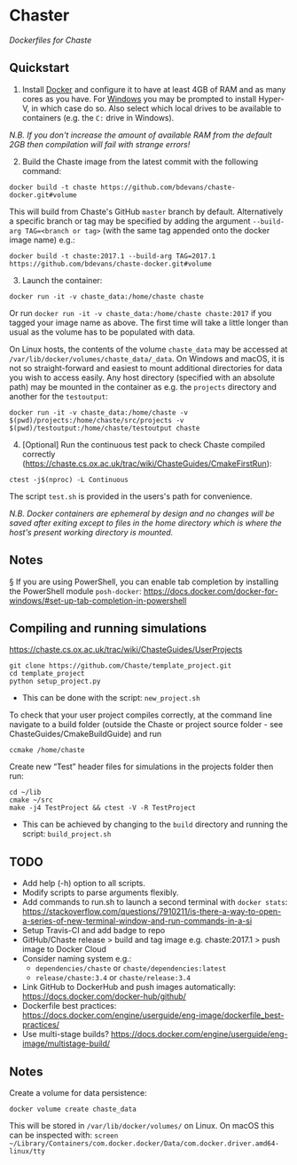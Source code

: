 Chaster
=======

*Dockerfiles for Chaste*

Quickstart
----------


1. Install [Docker](https://www.docker.com) and configure it to have at least 4GB of RAM and as many cores as you have. For [Windows](https://docs.docker.com/docker-for-windows/install/#download-docker-for-windows) you may be prompted to install Hyper-V, in which case do so. Also select which local drives to be available to containers (e.g. the `C:` drive in Windows).

*N.B. If you don't increase the amount of available RAM from the default 2GB then compilation will fail with strange errors!*

2. Build the Chaste image from the latest commit with the following command:
```
docker build -t chaste https://github.com/bdevans/chaste-docker.git#volume
```
This will build from Chaste's GitHub `master` branch by default.
Alternatively a specific branch or tag may be specified by adding the argument `--build-arg TAG=<branch or tag>` (with the same tag appended onto the docker image name) e.g.:
```
docker build -t chaste:2017.1 --build-arg TAG=2017.1 https://github.com/bdevans/chaste-docker.git#volume
```

3. Launch the container:
```
docker run -it -v chaste_data:/home/chaste chaste
```
Or run `docker run -it -v chaste_data:/home/chaste chaste:2017` if you tagged your image name as above.
The first time will take a little longer than usual as the volume has to be populated with data.

On Linux hosts, the contents of the volume `chaste_data` may be accessed at `/var/lib/docker/volumes/chaste_data/_data`. On Windows and macOS, it is not so straight-forward and easiest to mount additional directories for data you wish to access easily.
Any host directory (specified with an absolute path) may be mounted in the container as e.g. the `projects` directory and another for the `testoutput`:
```
docker run -it -v chaste_data:/home/chaste -v $(pwd)/projects:/home/chaste/src/projects -v $(pwd)/testoutput:/home/chaste/testoutput chaste
```

4. [Optional] Run the continuous test pack to check Chaste compiled correctly (https://chaste.cs.ox.ac.uk/trac/wiki/ChasteGuides/CmakeFirstRun):
```
ctest -j$(nproc) -L Continuous
```
The script `test.sh` is provided in the users's path for convenience.

*N.B. Docker containers are ephemeral by design and no changes will be saved after exiting except to files in the home directory which is where the host's present working directory is mounted.*

Notes
-----

§ If you are using PowerShell, you can enable tab completion by installing the PowerShell module `posh-docker`: https://docs.docker.com/docker-for-windows/#set-up-tab-completion-in-powershell



## Compiling and running simulations

https://chaste.cs.ox.ac.uk/trac/wiki/ChasteGuides/UserProjects
```
git clone https://github.com/Chaste/template_project.git
cd template_project
python setup_project.py
```

* This can be done with the script: `new_project.sh`

To check that your user project compiles correctly, at the command line navigate to a build folder (outside the Chaste or project source folder - see ChasteGuides/CmakeBuildGuide) and run

`ccmake /home/chaste`

Create new “Test” header files for simulations in the projects folder then run:
```
cd ~/lib
cmake ~/src
make -j4 TestProject && ctest -V -R TestProject
```

* This can be achieved by changing to the `build` directory and running the script: `build_project.sh`


TODO
----

* Add help (-h) option to all scripts.
* Modify scripts to parse arguments flexibly.
* Add commands to run.sh to launch a second terminal with `docker stats`: https://stackoverflow.com/questions/7910211/is-there-a-way-to-open-a-series-of-new-terminal-window-and-run-commands-in-a-si
* Setup Travis-CI and add badge to repo
* GitHub/Chaste release > build and tag image e.g. chaste:2017.1 > push image to Docker Cloud
* Consider naming system e.g.:
  - `dependencies/chaste` or `chaste/dependencies:latest`
  - `release/chaste:3.4` or `chaste/release:3.4`
* Link GitHub to DockerHub and push images automatically: https://docs.docker.com/docker-hub/github/
* Dockerfile best practices: https://docs.docker.com/engine/userguide/eng-image/dockerfile_best-practices/
* Use multi-stage builds? https://docs.docker.com/engine/userguide/eng-image/multistage-build/

Notes
-----

Create a volume for data persistence:
```
docker volume create chaste_data
```
This will be stored in `/var/lib/docker/volumes/` on Linux. On macOS this can be inspected with: `screen ~/Library/Containers/com.docker.docker/Data/com.docker.driver.amd64-linux/tty`
